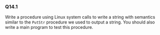 
### Q14.1

Write a procedure using Linux system calls to write a string with semantics similar to the `PutStr` procedure we used to output a string. You should also write a main program to test this procedure.